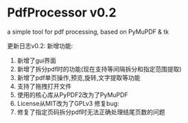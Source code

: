 # PdfProcessor v0.2
a simple tool for pdf processing, based on PyMuPDF & tk

更新日志v0.2:
新增功能:
1. 新增了gui界面
2. 新增了拆分pdf时的功能(现在支持等间隔拆分和指定范围提取)
3. 新增了pdf单页操作,预览,旋转,文字提取等功能
4. 支持了拖拽打开文件
5. 使用的核心库从PyPDF2改为了PyMuPDF
6. License从MIT改为了GPLv3
修复bug:
1. 修复了指定页码拆分pdf时无法正确处理结尾页数的问题